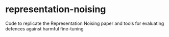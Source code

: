 # representation-noising
Code to replicate the Representation Noising paper and tools for evaluating defences against harmful fine-tuning
